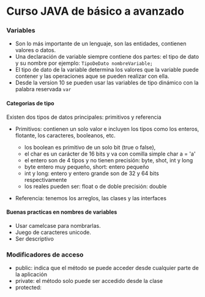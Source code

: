 # Curso JAVA de básico a avanzado

### Variables
- Son lo más importante de un lenguaje, son las entidades, contienen valores o datos.
- Una declaración de variable siempre contiene dos partes: el tipo de dato y su nombre por ejemplo: ``` TipoDeDato nombreVariable; ```
- El tipo de dato de la variable determina los valores que la variable puede contener y las operaciones aque se pueden realizar con ella.
- Desde la version 10 se pueden usar las variables de tipo dinámico con la palabra reservada ```var```

#### Categorias de tipo
Existen dos tipos de datos principales:  primitivos y referencia
- Primitivos: contienen un solo valor e incluyen los tipos como los enteros, flotante, los caracteres, booleanos, etc.
  * los boolean es primitivo de un solo bit (true o false), 
  * el char es un carácter de 16 bits y va con comilla simple char a = 'a'
  * el entero son de 4 tipos y no tienen precisión: byte, shot, int y long
  * byte entero muy pequeño, short: entero pequeño
  * int y long: entero y entero grande son de 32 y 64 bits respectivamente
  * los reales pueden ser: float o de doble precisión: double

- Referencia: tenemos los arreglos, las clases y las interfaces

#### Buenas practicas en nombres de variables
- Usar camelcase para nombrarlas.
- Juego de caracteres unicode.
- Ser descriptivo

### Modificadores de acceso

- public: indica que el método se puede acceder desde cualquier parte de la aplicación
- private: el método solo puede ser accedido desde la clase
- protected:
  
